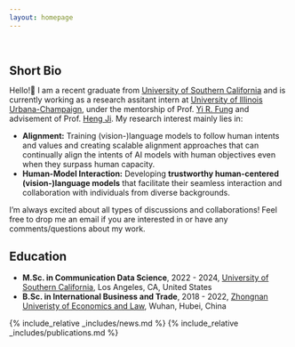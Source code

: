 ```yaml
---
layout: homepage
---
```


<h1 id="about-me"></h1>

<h2 style="margin: 60px 0px 10px;">Short Bio</h2>

Hello!👋 I am a recent graduate from [University of Southern California](https://www.usc.edu/) and is currently working as a research assitant intern at [University of Illinois Urbana-Champaign](https://illinois.edu/), under the mentorship of Prof. [Yi R. Fung](https://yrf1.github.io/) and advisement of Prof. [Heng Ji](https://blender.cs.illinois.edu/hengji.html). My research interest mainly lies in:
- **Alignment:** Training (vision-)language models to follow human intents and values and creating scalable alignment approaches that can continually align the intents of AI models with human objectives even when they surpass human capacity. 
- **Human-Model Interaction:** Developing **trustworthy human-centered (vision-)language models** that facilitate their seamless interaction and collaboration with individuals from diverse backgrounds.

I’m always excited about all types of discussions and collaborations! Feel free to drop me an email if you are interested in or have any comments/questions about my work.




## Education
- **M.Sc. in Communication Data Science**, 2022 - 2024, [University of Southern California](https://www.usc.edu/), Los Angeles, CA, United States
- **B.Sc. in International Business and Trade**, 2018 - 2022, [Zhongnan Univeristy of Economics and Law](https://wap.zuel.edu.cn/), Wuhan, Hubei, China

{% include_relative _includes/news.md %}
{% include_relative _includes/publications.md %}

